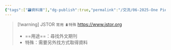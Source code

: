 ```yaml
---
{"tags":["🗃️資料庫"],"dg-publish":true,"permalink":"/交流/06-2025-One Piece/🗃️ 資料庫清單（整理中）/JSTOR/","dgPassFrontmatter":true,"created":"2025-05-29T12:21:21.132+08:00","updated":"2025-05-29T12:21:34.757+08:00"}
---
```


> [!warning] JSTOR `常用` `🪲特殊`
> https://www.jstor.org
> - ==用途==：尋找外文期刊
> - 特殊：需要另外找方式取得資料